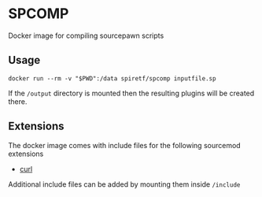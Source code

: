 # SPCOMP

Docker image for compiling sourcepawn scripts

## Usage

`docker run --rm -v "$PWD":/data spiretf/spcomp inputfile.sp`

If the `/output` directory is mounted then the resulting plugins will be created there.

## Extensions

The docker image comes with include files for the following sourcemod extensions

- [curl](https://forums.alliedmods.net/showthread.php?t=152216)

Additional include files can be added by mounting them inside `/include`
